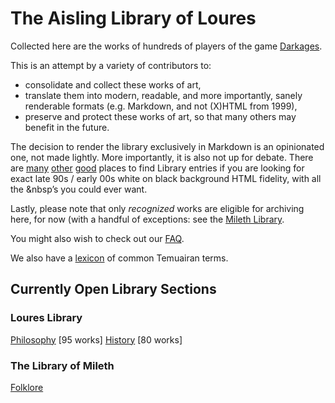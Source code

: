 # The Aisling Library of Loures

Collected here are the works of hundreds of players of the game [Darkages](http://www.darkages.com).

This is an attempt by a variety of contributors to:

* consolidate and collect these works of art,
* translate them into modern, readable, and more importantly, sanely renderable formats (e.g. Markdown, and not (X)HTML from 1999),
* preserve and protect these works of art, so that many others may benefit in the future.

The decision to render the library exclusively in Markdown is an opinionated
one, not made lightly. More importantly, it is also not up for debate. There
are [many](http://milethlibrary.weebly.com/philosophy.html)
[other](http://darkages.com/community.html)
[good](http://http://loureslibrary.aisling-spark.de/) places to find Library
entries if you are looking for exact late 90s / early 00s white on black
background HTML fidelity, with all the &nbsp’s you could ever want.

Lastly, please note that only *recognized* works are eligible for archiving
here, for now (with a handful of exceptions: see the [Mileth Library](./Mileth).

You might also wish to check out our [FAQ](./FAQ.md).

We also have a [lexicon](./LEXICON.md) of common Temuairan terms.

## Currently Open Library Sections

### Loures Library

[Philosophy](./Philosophy/README.md) [95 works]
[History](./History/README.md) [80 works]

### The Library of Mileth

[Folklore](Mileth/Folklore)
